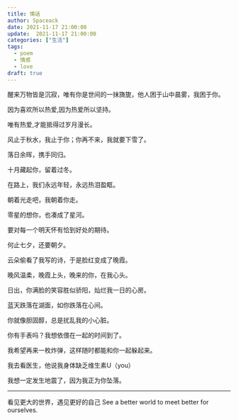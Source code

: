 ```yaml
---
title: 情话
author: Spaceack
date: 2021-11-17 21:00:00
update:  2021-11-17 21:00:00
categories: ["生活"]
tags: 
  - poem
  - 情感 
  - love
draft: true
---
```

醒来万物皆是沉寂，唯有你是世间的一抹旖旎，他人困于山中晨雾，我困于你。

因为喜欢所以热爱,因为热爱所以坚持。

唯有热爱,才能抵得过岁月漫长。

风止于秋水，我止于你；你再不来，我就要下雪了。

落日余晖，携手同归。

十月藏起你，留着过冬。

在路上，我们永远年轻，永远热泪盈眶。

朝着光走吧，我朝着你走。

零星的想你，也凑成了星河。

要对每一个明天怀有恰到好处的期待。

何止七夕，还要朝夕。

云朵偷看了我写的诗，于是脸红变成了晚霞。

晚风温柔，晚霞上头，晚来的你，在我心头。

日出，你满脸的笑容胜似骄阳，灿烂我一日的心房。

蓝天跌落在湖面，如你跌落在心间。

你就像胆固醇，总是扰乱我的小心脏。

你有手表吗？我想依偎在一起的时间到了。

我希望再来一枚炸弹，这样随时都能和你一起躲起来。

我去看医生，他说我身体缺乏维生素U（you）

我想一定发生地震了，因为我正为你坠落。


---

看见更大的世界，遇见更好的自己
See a better world to meet better for ourselves.
